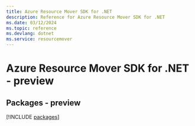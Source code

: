 ```yaml
---
title: Azure Resource Mover SDK for .NET
description: Reference for Azure Resource Mover SDK for .NET
ms.date: 03/12/2024
ms.topic: reference
ms.devlang: dotnet
ms.service: resourcemover
---
```

# Azure Resource Mover SDK for .NET - preview
## Packages - preview
[!INCLUDE [packages](resource-mover-index.md)]